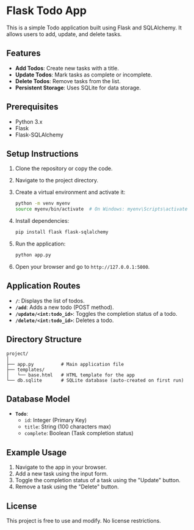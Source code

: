 
# Flask Todo App

This is a simple Todo application built using Flask and SQLAlchemy. It allows users to add, update, and delete tasks.

## Features

- **Add Todos**: Create new tasks with a title.
- **Update Todos**: Mark tasks as complete or incomplete.
- **Delete Todos**: Remove tasks from the list.
- **Persistent Storage**: Uses SQLite for data storage.

## Prerequisites

- Python 3.x
- Flask
- Flask-SQLAlchemy

## Setup Instructions

1. Clone the repository or copy the code.
2. Navigate to the project directory.
3. Create a virtual environment and activate it:

   ```bash
   python -m venv myenv
   source myenv/bin/activate  # On Windows: myenv\Scripts\activate
   ```

4. Install dependencies:

   ```bash
   pip install flask flask-sqlalchemy
   ```

5. Run the application:

   ```bash
   python app.py
   ```

6. Open your browser and go to `http://127.0.0.1:5000`.

## Application Routes

- **`/`**: Displays the list of todos.
- **`/add`**: Adds a new todo (POST method).
- **`/update/<int:todo_id>`**: Toggles the completion status of a todo.
- **`/delete/<int:todo_id>`**: Deletes a todo.

## Directory Structure

```
project/
│
├── app.py          # Main application file
├── templates/
│   └── base.html   # HTML template for the app
└── db.sqlite       # SQLite database (auto-created on first run)
```

## Database Model

- **`Todo`**:
  - `id`: Integer (Primary Key)
  - `title`: String (100 characters max)
  - `complete`: Boolean (Task completion status)

## Example Usage

1. Navigate to the app in your browser.
2. Add a new task using the input form.
3. Toggle the completion status of a task using the "Update" button.
4. Remove a task using the "Delete" button.

## License

This project is free to use and modify. No license restrictions.
